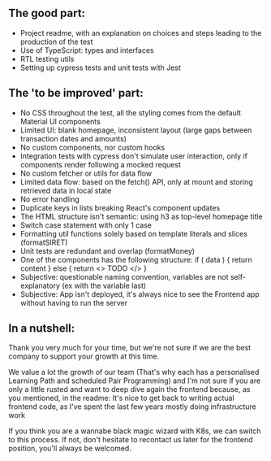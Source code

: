 ## The good part:

- Project readme, with an explanation on choices and steps leading to the production of the test
- Use of TypeScript: types and interfaces
- RTL testing utils
- Setting up cypress tests and unit tests with Jest

## The 'to be improved' part:

- No CSS throughout the test, all the styling comes from the default Material UI components
- Limited UI: blank homepage, inconsistent layout (large gaps between transaction dates and amounts)
- No custom components, nor custom hooks
- Integration tests with cypress don't simulate user interaction, only if components render following a mocked request
- No custom fetcher or utils for data flow
- Limited data flow: based on the fetch() API, only at mount and storing retrieved data in local state
- No error handling
- Duplicate keys in lists breaking React's component updates
- The HTML structure isn't semantic: using h3 as top-level homepage title
- Switch case statement with only 1 case
- Formatting util functions solely based on template literals and slices (formatSIRET)
- Unit tests are redundant and overlap (formatMoney)
- One of the components has the following structure: if ( data ) { return content } else { return <> TODO </> }
- Subjective: questionable naming convention, variables are not self-explanatory (ex with the variable last)
- Subjective: App isn't deployed, it's always nice to see the Frontend app without having to run the server

## In a nutshell:

Thank you very much for your time, but we're not sure if we are the best company to support your growth at this time.

We value a lot the growth of our team (That's why each has a personalised Learning Path and scheduled Pair Programming) and I'm not sure if you are only a little rusted and want to deep dive again the frontend because, as you mentioned, in the readme: It's nice to get back to writing actual frontend code, as I've spent the last few years mostly doing infrastructure work

If you think you are a wannabe black magic wizard with K8s, we can switch to this process. If not, don't hesitate to recontact us later for the frontend position, you'll always be welcomed.
